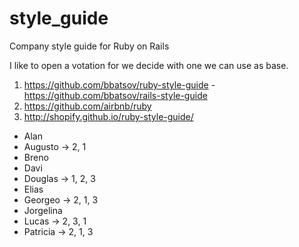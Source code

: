 # style_guide
Company style guide for Ruby on Rails


I like to open a votation for we decide with one we can use as base.
1) https://github.com/bbatsov/ruby-style-guide - https://github.com/bbatsov/rails-style-guide
2) https://github.com/airbnb/ruby
3) http://shopify.github.io/ruby-style-guide/

- Alan
- Augusto -> 2, 1
- Breno
- Davi
- Douglas -> 1, 2, 3
- Elias
- Georgeo -> 2, 1, 3
- Jorgelina
- Lucas -> 2, 3, 1
- Patricia -> 2, 1, 3
